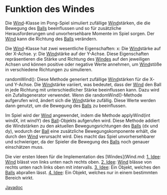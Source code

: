 # Funktion des Windes

Die [Wind](Wind.md)-Klasse im Pong-Spiel simuliert zufällige [Wind](Wind.md)stärken, die die Bewegung des [Balls](Ball.md) beeinflussen und so für zusätzliche Herausforderungen und unvorhersehbare Momente im Spiel sorgen. Der [Wind](Wind.md) kann die Richtung des [Balls](Ball.md) verändern.

Die [Wind](Wind.md)-Klasse hat zwei wesentliche Eigenschaften:
x: Die [Wind](Wind.md)stärke auf der X-Achse.
y: Die [Wind](Wind.md)stärke auf der Y-Achse.
Diese Eigenschaften repräsentieren die Stärke und Richtung des [Windes](Wind.md) auf den jeweiligen Achsen und können positive oder negative Werte annehmen, um [Wind](Wind.md)stöße in verschiedene Richtungen zu simulieren.

randomWind(): 
Diese Methode generiert zufällige [Wind](Wind.md)stärken für die X- und Y-Achse. Die [Wind](Wind.md)stärke variiert, was bedeutet, dass der [Wind](Wind.md) den Ball in jede Richtung mit unterschiedlicher Stärke beeinflussen kann. Dazu wird ein Zufallsgenerator verwendet.
Wenn die randomWind()-Methode aufgerufen wird, ändert sich die [Wind](Wind.md)stärke zufällig. Diese Werte werden dann genutzt, um die Bewegung des [Balls](Ball.md) zu beeinflussen.

Im Spiel wird der [Wind](Wind.md) angewendet, indem die Methode applyWind(int windX, int windY) des [Ball](Ball.md)-Objekts aufgerufen wird. Diese Methode addiert die Windstärken zu den aktuellen Bewegungsrichtungen des [Balls](Ball.md) (dx und dy), wodurch der [Ball](Ball.md) eine zusätzliche Bewegungskomponente erhält, die durch den [Wind](Wind.md) verursacht wird. Dies macht das Spiel unvorhersehbarer und schwieriger, da der Spieler die Bewegung des [Balls](Ball.md) noch genauer einschätzen muss.

Die vier ersten Ideen für die Implementation des [Windes](Wind.md:
[1. Idee](Pong/src/ch/teko/loefflee/docs/Wind1.jpg): [Wind](Wind.md) blässt von links unten nach rechts oben.
[2. Idee](Pong/src/ch/teko/loefflee/docs/Wind2.jpg): [Wind](Wind.md) blässe von rechts unten nach links oben mit intervalls.
[3. Idee](Pong/src/ch/teko/loefflee/docs/Wind3.jpg): Ein Objekt, welches den [Balls](Ball.md) abprallen lässt.
[4. Idee](Pong/src/ch/teko/loefflee/docs/Wind4.jpg): Ein Objekt, welches nur in einem bestimmten Bereich wirkt.

[Javadoc](Pong/src/ch/teko/loefflee/WindDoc.java)
